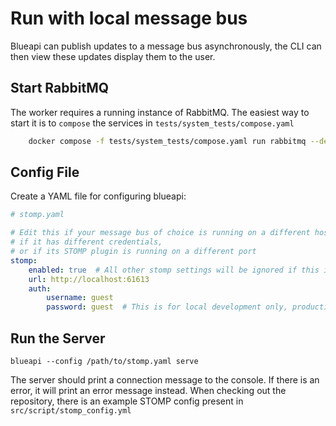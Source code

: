 # Run with local message bus

Blueapi can publish updates to a message bus asynchronously, the CLI can then view these updates display them to the user.

## Start RabbitMQ

The worker requires a running instance of RabbitMQ. The easiest way to start it is
 to `compose` the services in `tests/system_tests/compose.yaml`

```sh
    docker compose -f tests/system_tests/compose.yaml run rabbitmq --detach
```

## Config File

Create a YAML file for configuring blueapi:

```yaml
# stomp.yaml

# Edit this if your message bus of choice is running on a different host, 
# if it has different credentials, 
# or if its STOMP plugin is running on a different port
stomp:
    enabled: true  # All other stomp settings will be ignored if this is false
    url: http://localhost:61613
    auth:
        username: guest
        password: guest  # This is for local development only, production systems should use good passwords
```

## Run the Server

```
blueapi --config /path/to/stomp.yaml serve
```

The server should print a connection message to the console. If there is an error, it will print an error message instead.
When checking out the repository, there is an example STOMP config present in `src/script/stomp_config.yml`
